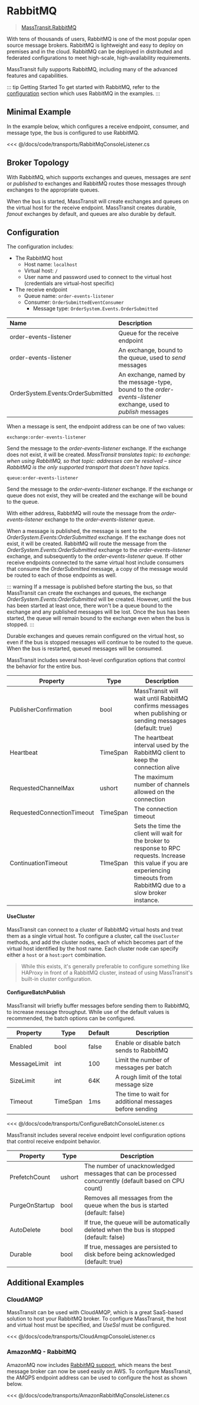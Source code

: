 # RabbitMQ

> [MassTransit.RabbitMQ](https://nuget.org/packages/MassTransit.RabbitMQ/)

With tens of thousands of users, RabbitMQ is one of the most popular open source message brokers. RabbitMQ is lightweight and easy to deploy on premises and in the cloud. RabbitMQ can be deployed in distributed and federated configurations to meet high-scale, high-availability requirements.

MassTransit fully supports RabbitMQ, including many of the advanced features and capabilities. 

::: tip Getting Started
To get started with RabbitMQ, refer to the [configuration](/usage/configuration) section which uses RabbitMQ in the examples.
:::

## Minimal Example

In the example below, which configures a receive endpoint, consumer, and message type, the bus is configured to use RabbitMQ.

<<< @/docs/code/transports/RabbitMqConsoleListener.cs

## Broker Topology

With RabbitMQ, which supports exchanges and queues, messages are _sent_ or _published_ to exchanges and RabbitMQ routes those messages through exchanges to the appropriate queues.

When the bus is started, MassTransit will create exchanges and queues on the virtual host for the receive endpoint. MassTransit creates durable, _fanout_ exchanges by default, and queues are also durable by default.

## Configuration

The configuration includes:

* The RabbitMQ host
  - Host name: `localhost`
  - Virtual host: `/`
  - User name and password used to connect to the virtual host (credentials are virtual-host specific)
* The receive endpoint
  - Queue name: `order-events-listener`
  - Consumer: `OrderSubmittedEventConsumer`
    - Message type: `OrderSystem.Events.OrderSubmitted`

| Name                              | Description                                                                                                       |
|:----------------------------------|:------------------------------------------------------------------------------------------------------------------|
| order-events-listener             | Queue for the receive endpoint                                                                                    |
| order-events-listener             | An exchange, bound to the queue, used to _send_ messages                                                          |
| OrderSystem.Events:OrderSubmitted | An exchange, named by the message-type, bound to the _order-events-listener_ exchange, used to _publish_ messages |

When a message is sent, the endpoint address can be one of two values:

`exchange:order-events-listener`

Send the message to the _order-events-listener_ exchange. If the exchange does not exist, it will be created. _MassTransit translates topic: to exchange: when using RabbitMQ, so that topic: addresses can be resolved – since RabbitMQ is the only supported transport that doesn't have topics._

`queue:order-events-listener`

Send the message to the _order-events-listener_ exchange. If the exchange or queue does not exist, they will be created and the exchange will be bound to the queue.

With either address, RabbitMQ will route the message from the _order-events-listener_ exchange to the _order-events-listener_ queue.

When a message is published, the message is sent to the _OrderSystem.Events:OrderSubmitted_ exchange. If the exchange does not exist, it will be created. RabbitMQ will route the message from the _OrderSystem.Events:OrderSubmitted_ exchange to the _order-events-listener_ exchange, and subsequently to the _order-events-listener_ queue. If other receive endpoints connected to the same virtual host include consumers that consume the _OrderSubmitted_ message, a copy of the message would be routed to each of those endpoints as well.

::: warning
If a message is published before starting the bus, so that MassTransit can create the exchanges and queues, the exchange _OrderSystem.Events:OrderSubmitted_ will be created. However, until the bus has been started at least once, there won't be a queue bound to the exchange and any published messages will be lost. Once the bus has been started, the queue will remain bound to the exchange even when the bus is stopped.
:::

Durable exchanges and queues remain configured on the virtual host, so even if the bus is stopped messages will continue to be routed to the queue. When the bus is restarted, queued messages will be consumed.

MassTransit includes several host-level configuration options that control the behavior for the entire bus.

| Property                   | Type     | Description                                                                                                                                                                      |
|----------------------------|----------|----------------------------------------------------------------------------------------------------------------------------------------------------------------------------------|
| PublisherConfirmation      | bool     | MassTransit will wait until RabbitMQ confirms messages when publishing or sending messages (default: true)                                                                       |
| Heartbeat                  | TimeSpan | The heartbeat interval used by the RabbitMQ client to keep the connection alive                                                                                                  |
| RequestedChannelMax        | ushort   | The maximum number of channels allowed on the connection                                                                                                                         |
| RequestedConnectionTimeout | TimeSpan | The connection timeout                                                                                                                                                           |
| ContinuationTimeout        | TImeSpan | Sets the time the client will wait for the broker to response to RPC requests. Increase this value if you are experiencing timeouts from RabbitMQ due to a slow broker instance. |

#### UseCluster

MassTransit can connect to a cluster of RabbitMQ virtual hosts and treat them as a single virtual host. To configure a cluster, call the `UseCluster` methods, and add the cluster nodes, each of which becomes part of the virtual host identified by the host name. Each cluster node can specify either a `host` or a `host:port` combination.

> While this exists, it's generally preferable to configure something like HAProxy in front of a RabbitMQ cluster, instead of using MassTransit's built-in cluster configuration.

#### ConfigureBatchPublish

MassTransit will briefly buffer messages before sending them to RabbitMQ, to increase message throughput. While use of the default values is recommended, the batch options can be configured.

| Property     | Type     | Default | Description                                             |
|--------------|----------|---------|---------------------------------------------------------|
| Enabled      | bool     | false   | Enable or disable batch sends to RabbitMQ               |
| MessageLimit | int      | 100     | Limit the number of messages per batch                  |
| SizeLimit    | int      | 64K     | A rough limit of the total message size                 |
| Timeout      | TimeSpan | 1ms     | The time to wait for additional messages before sending |

<<< @/docs/code/transports/ConfigureBatchConsoleListener.cs

MassTransit includes several receive endpoint level configuration options that control receive endpoint behavior.

| Property       | Type   | Description                                                                                           |
|----------------|--------|-------------------------------------------------------------------------------------------------------|
| PrefetchCount  | ushort | The number of unacknowledged messages that can be processed concurrently (default based on CPU count) |
| PurgeOnStartup | bool   | Removes all messages from the queue when the bus is started (default: false)                          |
| AutoDelete     | bool   | If true, the queue will be automatically deleted when the bus is stopped (default: false)             |
| Durable        | bool   | If true, messages are persisted to disk before being acknowledged (default: true)                     |

## Additional Examples

### CloudAMQP

MassTransit can be used with CloudAMQP, which is a great SaaS-based solution to host your RabbitMQ broker. To configure MassTransit, the host and virtual host must be specified, and _UseSsl_ must be configured. 

<<< @/docs/code/transports/CloudAmqpConsoleListener.cs

### AmazonMQ - RabbitMQ

AmazonMQ now includes [RabbitMQ support](https://us-east-2.console.aws.amazon.com/amazon-mq/home), which means the best message broker can now be used easily on AWS. To configure MassTransit, the AMQPS endpoint address can be used to configure the host as shown below. 

<<< @/docs/code/transports/AmazonRabbitMqConsoleListener.cs
